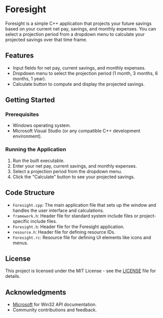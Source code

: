 # Foresight

Foresight is a simple C++ application that projects your future savings based on your current net pay, savings, and monthly expenses. You can select a projection period from a dropdown menu to calculate your projected savings over that time frame.

## Features

- Input fields for net pay, current savings, and monthly expenses.
- Dropdown menu to select the projection period (1 month, 3 months, 6 months, 1 year).
- Calculate button to compute and display the projected savings.

## Getting Started

### Prerequisites

- Windows operating system.
- Microsoft Visual Studio (or any compatible C++ development environment).

### Running the Application

1. Run the built executable.
2. Enter your net pay, current savings, and monthly expenses.
3. Select a projection period from the dropdown menu.
4. Click the "Calculate" button to see your projected savings.

## Code Structure

- `Foresight.cpp`: The main application file that sets up the window and handles the user interface and calculations.
- `framework.h`: Header file for standard system include files or project-specific include files.
- `Foresight.h`: Header file for the Foresight application.
- `resource.h`: Header file for defining resource IDs.
- `Foresight.rc`: Resource file for defining UI elements like icons and menus.

## License

This project is licensed under the MIT License - see the [LICENSE](LICENSE) file for details.

## Acknowledgments

- [Microsoft](https://docs.microsoft.com/en-us/windows/win32/learnwin32/learn-to-program-for-windows) for Win32 API documentation.
- Community contributions and feedback.

